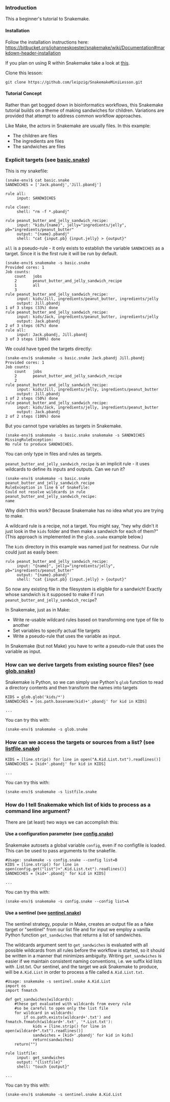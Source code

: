 ### Introduction
This a beginner's tutorial to Snakemake.

#### Installation
Follow the installation instructions here:
https://bitbucket.org/johanneskoester/snakemake/wiki/Documentation#markdown-header-installation

If you plan on using R within Snakemake take a look at [this](SETUP.md).

Clone this lesson:
```
git clone https://github.com/leipzig/SnakemakeMiniLesson.git
````

#### Tutorial Concept
Rather than get bogged down in bioinformatics workflows, this Snakemake tutorial builds on a theme of making sandwiches for children. Variations are provided that attempt to address common workflow approaches.

Like Make, the actors in Snakemake are usually files. In this example:
* The children are files
* The ingredients are files
* The sandwiches are files

### Explicit targets (see [basic.snake](basic.snake))
This is my snakefile:
```
(snake-env)$ cat basic.snake
SANDWICHES = ['Jack.pbandj','Jill.pbandj']

rule all:
     input: SANDWICHES

rule clean:
     shell: "rm -f *.pbandj"

rule peanut_butter_and_jelly_sandwich_recipe:
     input: "kids/{name}", jelly="ingredients/jelly", pb="ingredients/peanut_butter"
     output: "{name}.pbandj"
     shell: "cat {input.pb} {input.jelly} > {output}"
```

`all` is a pseudo-rule - it only exists to establish the variable `SANDWICHES` as a target.
Since it is the first rule it will be run by default.

```
(snake-env)$ snakemake -s basic.snake
Provided cores: 1
Job counts:
    count	jobs
    2		peanut_butter_and_jelly_sandwich_recipe
    1		all
    3
rule peanut_butter_and_jelly_sandwich_recipe:
     input: kids/Jill, ingredients/peanut_butter, ingredients/jelly
     output: Jill.pbandj
1 of 3 steps (33%) done
rule peanut_butter_and_jelly_sandwich_recipe:
     input: kids/Jack, ingredients/peanut_butter, ingredients/jelly
     output: Jack.pbandj
2 of 3 steps (67%) done
rule all:
     input: Jack.pbandj, Jill.pbandj
3 of 3 steps (100%) done
```
We could have typed the targets directly:
```
(snake-env)$ snakemake -s basic.snake Jack.pbandj Jill.pbandj
Provided cores: 1
Job counts:
    count	jobs
    2		peanut_butter_and_jelly_sandwich_recipe
    2
rule peanut_butter_and_jelly_sandwich_recipe:
     input: kids/Jill, ingredients/jelly, ingredients/peanut_butter
     output: Jill.pbandj
1 of 2 steps (50%) done
rule peanut_butter_and_jelly_sandwich_recipe:
     input: kids/Jack, ingredients/jelly, ingredients/peanut_butter
     output: Jack.pbandj
2 of 2 steps (100%) done
```
But you cannot type variables as targets in Snakemake.
```
(snake-env)$ snakemake -s basic.snake snakemake -s SANDWICHES
MissingRuleException:
No rule to produce SANDWICHES.
```
You can only type in files and rules as targets.

`peanut_butter_and_jelly_sandwich_recipe` is an implicit rule - it uses wildcards to define its inputs and outputs. Can we run it?
```
(snake-env)$ snakemake -s basic.snake peanut_butter_and_jelly_sandwich_recipe
RuleException in line 6 of Snakefile:
Could not resolve wildcards in rule peanut_butter_and_jelly_sandwich_recipe:
name
```
Why didn't this work? Because Snakemake has no idea what you are trying to make.

A wildcard rule is a recipe, not a target. You might say, "hey why didn't it just look in the `kids` folder and then make a sandwich for each of them?" (This approach is implemented in the `glob.snake` example below.)

The `kids` directory in this example was named just for neatness. Our rule could just as easily been:
```
rule peanut_butter_and_jelly_sandwich_recipe:
     input: "{name}", jelly="ingredients/jelly", pb="ingredients/peanut_butter"
     output: "{name}.pbandj"
     shell: "cat {input.pb} {input.jelly} > {output}"
```


So now any existing file in the filesystem is eligible for a sandwich! Exactly whose sandwich is it supposed to make if I run `peanut_butter_and_jelly_sandwich_recipe`?


In Snakemake, just as in Make:
*  Write re-usable wildcard rules based on transforming one type of file to another
*  Set variables to specify actual file targets
*  Write a pseudo-rule that uses the variable as input.

In Snakemake (but not Make) you have to write a pseudo-rule that uses the variable as input.

### How can we derive targets from existing source files?  (see [glob.snake](glob.snake))

Snakemake is Python, so we can simply use Python's `glob` function to read a directory contents and then transform the names into targets
```
KIDS = glob.glob('kids/*')
SANDWICHES = [os.path.basename(kid)+'.pbandj' for kid in KIDS]

...
```
You can try this with:
```
(snake-env)$ snakemake -s glob.snake
```
### How can we access the targets or sources from a list? (see [listfile.snake](listfile.snake))
```
KIDS = [line.strip() for line in open("A.Kid.List.txt").readlines()]
SANDWICHES = [kid+'.pbandj' for kid in KIDS]

...
```
You can try this with:
```
(snake-env)$ snakemake -s listfile.snake
```
### How do I tell Snakemake which list of kids to process as a command line argument?
There are (at least) two ways we can accomplish this:
#### Use a configuration parameter (see [config.snake](config.snake))
Snakemake autosets a global variable `config`, even if no configfile is loaded. This can be used to pass arguments to the snakefile.
```
#Usage: snakemake -s config.snake --config list=B
KIDS = [line.strip() for line in open(config.get("list")+".Kid.List.txt").readlines()]
SANDWICHES = [kid+'.pbandj' for kid in KIDS]

...
```

You can try this with:
```
(snake-env)$ snakemake -s config.snake --config list=A
```

#### Use a sentinel (see [sentinel.snake](sentinel.snake))
The sentinel strategy, popular in Make, creates an output file as a fake target or "sentinel" from our list file and for input we employ a vanilla Python function `get_sandwiches` that returns a list of sandwiches.

The wildcards argument sent to `get_sandwiches` is evaluated with all possible wildcards from all rules before the workflow is started, so it should be written in a manner that minimizes ambiguity. Writing `get_sandwiches` is easier if we maintain consistent naming conventions, i.e. we suffix kid lists with .List.txt. Our sentinel, and the target we ask Snakemake to produce, will be `A.Kid.List` in order to process a file called `A.Kid.List.txt`.
```
#Usage: snakemake -s sentinel.snake A.Kid.List
import os
import fnmatch

def get_sandwiches(wildcards):
    #these get evaluated with wildcards from every rule
    #so be careful to open only the list file
    for wildcard in wildcards:
        if os.path.exists(wildcard+'.txt') and fnmatch.fnmatch(wildcard+'.txt', '*.List.txt'):
            kids = [line.strip() for line in open(wildcard+".txt").readlines()]
            sandwiches = [kid+'.pbandj' for kid in kids]
            return(sandwiches)
    return("")

rule listfile:
     input: get_sandwiches
     output: "{listfile}"
     shell: "touch {output}"

...
```
You can try this with:
```
(snake-env)$ snakemake -s sentinel.snake A.Kid.List
```

